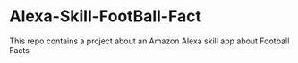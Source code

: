 # Alexa-Skill-FootBall-Fact
This repo contains a project about an Amazon Alexa skill app about Football Facts
